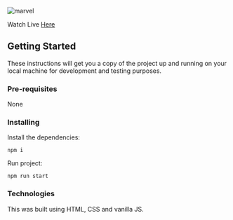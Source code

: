 
![marvel](https://www.tomosygrapas.com/wp-content/uploads/2016/07/marvelstudios-7611c.jpg)



Watch Live [Here](https://paulclindo.github.io/marvel-clone/)

## Getting Started

These instructions will get you a copy of the project up and running on your local machine for development and testing purposes.

### Pre-requisites

None

### Installing

Install the dependencies:

```
npm i
```

Run project:

```
npm run start
```

### Technologies

This was built using HTML, CSS and vanilla JS.


